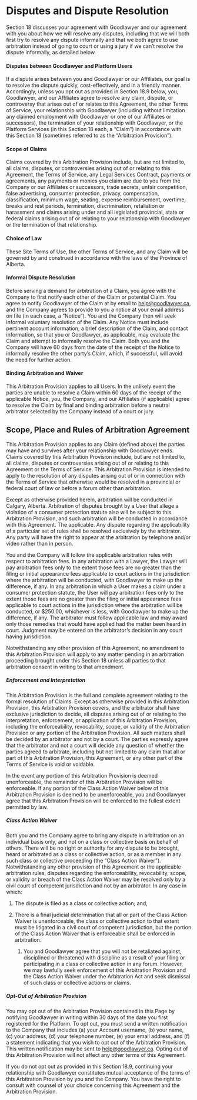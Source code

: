 # Disputes and Dispute Resolution

Section 18 discusses your agreement with Goodlawyer and our agreement with you about how we will resolve any disputes, including that we will both first try to resolve any dispute informally and that we both agree to use arbitration instead of going to court or using a jury if we can’t resolve the dispute informally, as detailed below.

#### Disputes between Goodlawyer and Platform Users

If a dispute arises between you and Goodlawyer or our Affiliates, our goal is to resolve the dispute quickly, cost-effectively, and in a friendly manner. Accordingly, unless you opt out as provided in Section 18.9 below, you, Goodlawyer, and our Affiliates agree to resolve any claim, dispute, or controversy that arises out of or relates to this Agreement, the other Terms of Service, your relationship with Goodlawyer (including without limitation any claimed employment with Goodlawyer or one of our Affiliates or successors), the termination of your relationship with Goodlawyer, or the Platform Services (in this Section 18 each, a “Claim”) in accordance with this Section 18 (sometimes referred to as the “Arbitration Provision”).

#### Scope of Claims

Claims covered by this Arbitration Provision include, but are not limited to, all claims, disputes, or controversies arising out of or relating to this Agreement, the Terms of Service, any Legal Services Contract, payments or agreements, any payments or monies you claim are due to you from the Company or our Affiliates or successors, trade secrets, unfair competition, false advertising, consumer protection, privacy, compensation, classification, minimum wage, seating, expense reimbursement, overtime, breaks and rest periods, termination, discrimination, retaliation or harassment and claims arising under and all legislated provincial, state or federal claims arising out of or relating to your relationship with Goodlawyer or the termination of that relationship.

#### Choice of Law

These Site Terms of Use, the other Terms of Service, and any Claim will be governed by and construed in accordance with the laws of the Province of Alberta.

#### Informal Dispute Resolution

Before serving a demand for arbitration of a Claim, you agree with the Company to first notify each other of the Claim or potential Claim. You agree to notify Goodlawyer of the Claim at by email to [help@goodlawyer.ca](help@goodlawyer.ca), and the Company agrees to provide to you a notice at your email address on file (in each case, a “Notice”). You and the Company then will seek informal voluntary resolution of the Claim. Any Notice must include pertinent account information, a brief description of the Claim, and contact information, so that you or Goodlawyer, as applicable, may evaluate the Claim and attempt to informally resolve the Claim. Both you and the Company will have 60 days from the date of the receipt of the Notice to informally resolve the other party’s Claim, which, if successful, will avoid the need for further action.

#### Binding Arbitration and Waiver

This Arbitration Provision applies to all Users. In the unlikely event the parties are unable to resolve a Claim within 60 days of the receipt of the applicable Notice, you, the Company, and our Affiliates (if applicable) agree to resolve the Claim by final and binding arbitration before a neutral arbitrator selected by the Company instead of a court or jury.

## Scope, Place and Rules of Arbitration Agreement

This Arbitration Provision applies to any Claim (defined above) the parties may have and survives after your relationship with Goodlawyer ends. Claims covered by this Arbitration Provision include, but are not limited to, all claims, disputes or controversies arising out of or relating to this Agreement or the Terms of Service. This Arbitration Provision is intended to apply to the resolution of any disputes arising out of or in connection with the Terms of Service that otherwise would be resolved in a provincial or federal court of law or before a forum other than arbitration.

Except as otherwise provided herein, arbitration will be conducted in Calgary, Alberta. Arbitration of disputes brought by a User that allege a violation of a consumer protection statute also will be subject to this Arbitration Provision, and such arbitration will be conducted in accordance with this Agreement. The applicable. Any dispute regarding the applicability of a particular set of rules shall be resolved exclusively by the arbitrator. Any party will have the right to appear at the arbitration by telephone and/or video rather than in person.

You and the Company will follow the applicable arbitration rules with respect to arbitration fees. In any arbitration with a Lawyer, the Lawyer will pay arbitration fees only to the extent those fees are no greater than the filing or initial appearance fees applicable to court actions in the jurisdiction where the arbitration will be conducted, with Goodlawyer to make up the difference, if any. In any arbitration in which a User makes a claim under a consumer protection statute, the User will pay arbitration fees only to the extent those fees are no greater than the filing or initial appearance fees applicable to court actions in the jurisdiction where the arbitration will be conducted, or $250.00, whichever is less, with Goodlawyer to make up the difference, if any. The arbitrator must follow applicable law and may award only those remedies that would have applied had the matter been heard in court. Judgment may be entered on the arbitrator’s decision in any court having jurisdiction.

Notwithstanding any other provision of this Agreement, no amendment to this Arbitration Provision will apply to any matter pending in an arbitration proceeding brought under this Section 18 unless all parties to that arbitration consent in writing to that amendment.

##### Enforcement and Interpretation

This Arbitration Provision is the full and complete agreement relating to the formal resolution of Claims. Except as otherwise provided in this Arbitration Provision, this Arbitration Provision covers, and the arbitrator shall have exclusive jurisdiction to decide, all disputes arising out of or relating to the interpretation, enforcement, or application of this Arbitration Provision, including the enforceability, revocability, scope, or validity of the Arbitration Provision or any portion of the Arbitration Provision. All such matters shall be decided by an arbitrator and not by a court. The parties expressly agree that the arbitrator and not a court will decide any question of whether the parties agreed to arbitrate, including but not limited to any claim that all or part of this Arbitration Provision, this Agreement, or any other part of the Terms of Service is void or voidable.

In the event any portion of this Arbitration Provision is deemed unenforceable, the remainder of this Arbitration Provision will be enforceable. If any portion of the Class Action Waiver below of this Arbitration Provision is deemed to be unenforceable, you and Goodlawyer agree that this Arbitration Provision will be enforced to the fullest extent permitted by law.

##### Class Action Waiver

Both you and the Company agree to bring any dispute in arbitration on an individual basis only, and not on a class or collective basis on behalf of others. There will be no right or authority for any dispute to be brought, heard or arbitrated as a class or collective action, or as a member in any such class or collective proceeding (the “Class Action Waiver”). Notwithstanding any other provision of this Agreement or the applicable arbitration rules, disputes regarding the enforceability, revocability, scope, or validity or breach of the Class Action Waiver may be resolved only by a civil court of competent jurisdiction and not by an arbitrator. In any case in which:

1. The dispute is filed as a class or collective action; and,

2. There is a final judicial determination that all or part of the Class Action Waiver is unenforceable, the class or collective action to that extent must be litigated in a civil court of competent jurisdiction, but the portion of the Class Action Waiver that is enforceable shall be enforced in arbitration. 
   
   1. You and Goodlawyer agree that you will not be retaliated against, disciplined or threatened with discipline as a result of your filing or participating in a class or collective action in any forum. However, we may lawfully seek enforcement of this Arbitration Provision and the Class Action Waiver under the Arbitration Act and seek dismissal of such class or collective actions or claims.

##### Opt-Out of Arbitration Provision

You may opt out of the Arbitration Provision contained in this Page by notifying Goodlawyer in writing within 30 days of the date you first registered for the Platform. To opt out, you must send a written notification to the Company that includes (a) your Account username, (b) your name, (c) your address, (d) your telephone number, (e) your email address, and (f) a statement indicating that you wish to opt out of the Arbitration Provision. This written notification may be sent to [help@goodlawyer.ca](help@goodlawyer.ca). Opting out of this Arbitration Provision will not affect any other terms of this Agreement.

If you do not opt out as provided in this Section 18.9, continuing your relationship with Goodlawyer constitutes mutual acceptance of the terms of this Arbitration Provision by you and the Company. You have the right to consult with counsel of your choice concerning this Agreement and the Arbitration Provision.
